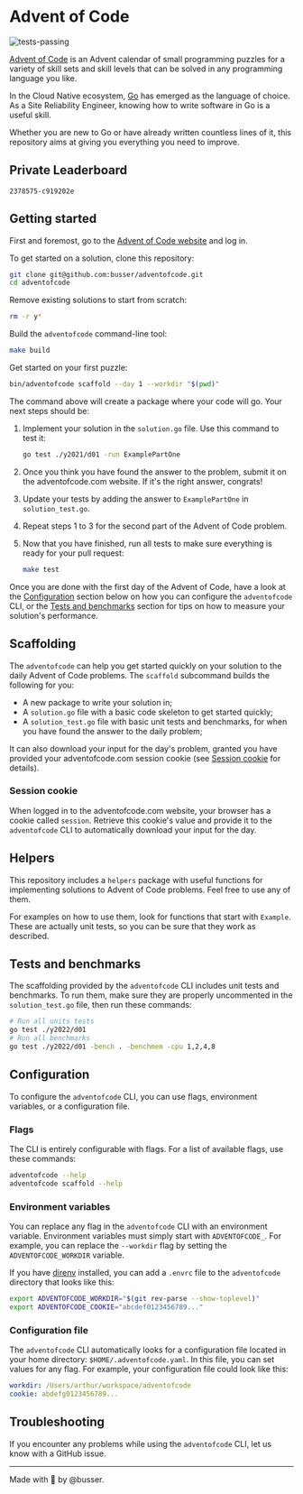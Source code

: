 # Advent of Code

![tests-passing](https://github.com/busser/adventofcode/actions/workflows/ci.yml/badge.svg)

[Advent of Code](https://adventofcode.com) is an Advent calendar of small
programming puzzles for a variety of skill sets and skill levels that can be
solved in any programming language you like.

In the Cloud Native ecosystem, [Go](https://golang.org/) has emerged as the
language of choice. As a Site Reliability Engineer, knowing how to write
software in Go is a useful skill.

Whether you are new to Go or have already written countless lines of it, this
repository aims at giving you everything you need to improve.

## Private Leaderboard
`2378575-c919202e`

## Getting started

First and foremost, go to the [Advent of Code website](https://adventofcode.com/)
and log in.

To get started on a solution, clone this repository:

```bash
git clone git@github.com:busser/adventofcode.git
cd adventofcode
```

Remove existing solutions to start from scratch:

```bash
rm -r y*
```

Build the `adventofcode` command-line tool:

```bash
make build
```

Get started on your first puzzle:

```bash
bin/adventofcode scaffold --day 1 --workdir "$(pwd)"
```

The command above will create a package where your code will go. Your next steps
should be:

1. Implement your solution in the `solution.go` file. Use this command to test
   it:

   ```bash
   go test ./y2021/d01 -run ExamplePartOne
   ```

2. Once you think you have found the answer to the problem, submit it on the
   adventofcode.com website. If it's the right answer, congrats!

3. Update your tests by adding the answer to `ExamplePartOne` in
   `solution_test.go`.
4. Repeat steps 1 to 3 for the second part of the Advent of Code problem.
5. Now that you have finished, run all tests to make sure everything is ready
   for your pull request:

   ```bash
   make test
   ```

Once you are done with the first day of the Advent of Code, have a look at the
[Configuration](#configuration) section below on how you can configure the
`adventofcode` CLI, or the [Tests and benchmarks](#tests-and-benchmarks) section
for tips on how to measure your solution's performance.

## Scaffolding

The `adventofcode` can help you get started quickly on your solution to the
daily Advent of Code problems. The `scaffold` subcommand builds the following
for you:

- A new package to write your solution in;
- A `solution.go` file with a basic code skeleton to get started quickly;
- A `solution_test.go` file with basic unit tests and benchmarks, for when you
  have found the answer to the daily problem;

It can also download your input for the day's problem, granted you have provided
your adventofcode.com session cookie (see [Session cookie](#session-cookie) for
details).

### Session cookie

When logged in to the adventofcode.com website, your browser has a cookie called
`session`. Retrieve this cookie's value and provide it to the `adventofcode` CLI
to automatically download your input for the day.

## Helpers

This repository includes a `helpers` package with useful functions for
implementing solutions to Advent of Code problems. Feel free to use any of them.

For examples on how to use them, look for functions that start with `Example`.
These are actually unit tests, so you can be sure that they work as described.

## Tests and benchmarks

The scaffolding provided by the `adventofcode` CLI includes unit tests and
benchmarks. To run them, make sure they are properly uncommented in the
`solution_test.go` file, then run these commands:

```bash
# Run all units tests
go test ./y2022/d01
# Run all benchmarks
go test ./y2022/d01 -bench . -benchmem -cpu 1,2,4,8
```

## Configuration

To configure the `adventofcode` CLI, you can use flags, environment variables,
or a configuration file.

### Flags

The CLI is entirely configurable with flags. For a list of available flags, use
these commands:

```bash
adventofcode --help
adventofcode scaffold --help
```

### Environment variables

You can replace any flag in the `adventofcode` CLI with an environment variable.
Environment variables must simply start with `ADVENTOFCODE_`. For example, you
can replace the `--workdir` flag by setting the `ADVENTOFCODE_WORKDIR` variable.

If you have [direnv](https://direnv.net/) installed, you can add a `.envrc` file
to the `adventofcode` directory that looks like this:

```bash
export ADVENTOFCODE_WORKDIR="$(git rev-parse --show-toplevel)"
export ADVENTOFCODE_COOKIE="abcdef0123456789..."
```

### Configuration file

The `adventofcode` CLI automatically looks for a configuration file located in
your home directory: `$HOME/.adventofcode.yaml`. In this file, you can set
values for any flag. For example, your configuration file could look like this:

```yaml
workdir: /Users/arthur/workspace/adventofcode
cookie: abdefg0123456789...
```

## Troubleshooting

If you encounter any problems while using the `adventofcode` CLI, let us know
with a GitHub issue.

---

Made with 💜 by @busser.
